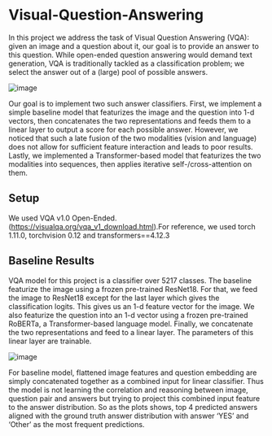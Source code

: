 # Visual-Question-Answering

In this project we address the task of Visual Question Answering (VQA): given an image and a question about it, our goal is to provide an answer to this question. While open-ended question answering would demand text generation, VQA is traditionally tackled as a classification problem; we select the answer out of a (large) pool of possible answers.

![image](https://user-images.githubusercontent.com/72159394/216913592-0cc53d50-4450-45fc-ac69-d08b3f0dcc6a.png)

Our goal is to implement two such answer classifiers. First, we implement a simple baseline model that featurizes the image and the question into 1-d vectors, then concatenates the two representations and feeds them to a linear layer to output a score for each possible answer. However, we noticed that such a late fusion of the two modalities (vision and language) does not allow for sufficient feature interaction and leads to poor results. Lastly, we implemented a Transformer-based model that featurizes the two modalities into sequences, then applies iterative self-/cross-attention on them.

## Setup
We used VQA v1.0 Open-Ended.(https://visualqa.org/vqa_v1_download.html).For reference, we used torch 1.11.0, torchvision 0.12 and transformers==4.12.3

## Baseline Results
VQA model for this project is a classifier over 5217 classes. The baseline featurize the image using a frozen pre-trained ResNet18. For that, we feed the image to ResNet18 except for the last layer which gives the classification logits. This gives us an 1-d feature vector for the image. We also featurize the question into an 1-d vector using a frozen pre-trained RoBERTa, a Transformer-based language model. Finally, we concatenate the two representations and feed to a linear layer. The parameters of this linear layer are trainable. 

![image](https://user-images.githubusercontent.com/72159394/216914705-9e0bb3d8-4de1-45af-a2bf-1e2b0e642721.png)

For baseline model, flattened image features and question embedding are simply concatenated together as a combined input for linear classifier. Thus the model is not learning the correlation and reasoning between image, question pair and answers but trying to project this combined input feature to the answer distribution. So as the plots shows, top 4 predicted answers aligned with the ground truth answer distribution with answer ‘YES’ and ‘Other’ as the most frequent predictions.
